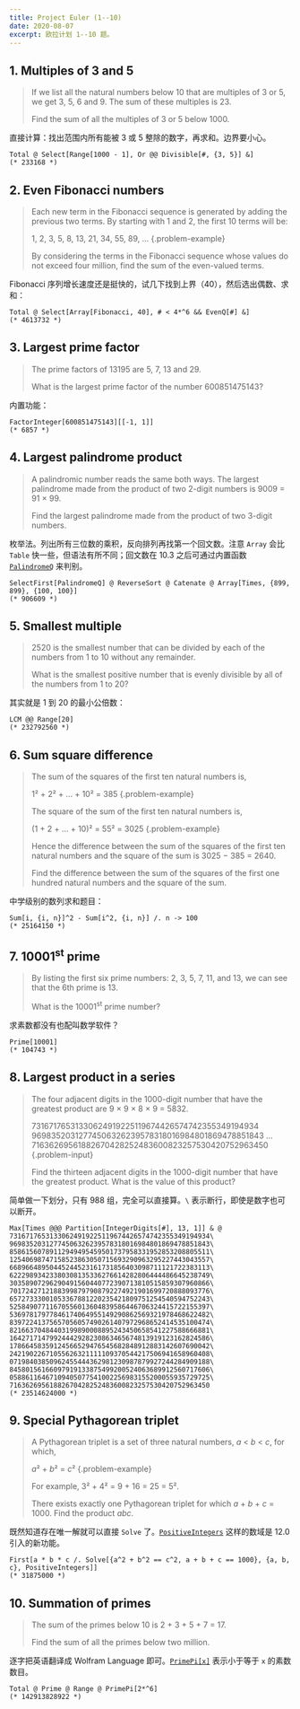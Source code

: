 ```yaml
---
title: Project Euler (1--10)
date: 2020-08-07
excerpt: 欧拉计划 1--10 题。
---
```


## 1. Multiples of 3 and 5

> If we list all the natural numbers below 10 that are multiples of 3 or 5, we get 3, 5, 6 and 9. The sum of these multiples is 23.
>
> Find the sum of all the multiples of 3 or 5 below 1000.

直接计算：找出范围内所有能被 3 或 5 整除的数字，再求和。边界要小心。

```wl
Total @ Select[Range[1000 - 1], Or @@ Divisible[#, {3, 5}] &]
(* 233168 *)
```

## 2. Even Fibonacci numbers

> Each new term in the Fibonacci sequence is generated by adding the previous two terms. By starting with 1 and 2, the first 10 terms will be:
>
> 1, 2, 3, 5, 8, 13, 21, 34, 55, 89, ...
> {.problem-example}
>
> By considering the terms in the Fibonacci sequence whose values do not exceed four million, find the sum of the even-valued terms.

Fibonacci 序列增长速度还是挺快的，试几下找到上界（40），然后选出偶数、求和：

```wl
Total @ Select[Array[Fibonacci, 40], # < 4*^6 && EvenQ[#] &]
(* 4613732 *)
```

## 3. Largest prime factor

> The prime factors of 13195 are 5, 7, 13 and 29.
>
> What is the largest prime factor of the number 600851475143?

内置功能：

```wl
FactorInteger[600851475143][[-1, 1]]
(* 6857 *)
```

## 4. Largest palindrome product

> A palindromic number reads the same both ways. The largest palindrome made from the product of two 2-digit numbers is 9009 = 91 × 99.
>
> Find the largest palindrome made from the product of two 3-digit numbers.

枚举法。列出所有三位数的乘积，反向排列再找第一个回文数。注意 `Array` 会比 `Table` 快一些，但语法有所不同；回文数在 10.3 之后可通过内置函数 [`PalindromeQ`](https://reference.wolfram.com/language/ref/PalindromeQ.html) 来判别。

```wl
SelectFirst[PalindromeQ] @ ReverseSort @ Catenate @ Array[Times, {899, 899}, {100, 100}]
(* 906609 *)
```

## 5. Smallest multiple

> 2520 is the smallest number that can be divided by each of the numbers from 1 to 10 without any remainder.
>
> What is the smallest positive number that is evenly divisible by all of the numbers from 1 to 20?

其实就是 1 到 20 的最小公倍数：

```wl
LCM @@ Range[20]
(* 232792560 *)
```

## 6. Sum square difference

> The sum of the squares of the first ten natural numbers is,
>
> 1² + 2² + … + 10² = 385
> {.problem-example}
>
> The square of the sum of the first ten natural numbers is,
>
> (1 + 2 + … + 10)² = 55² = 3025
> {.problem-example}
>
> Hence the difference between the sum of the squares of the first ten natural numbers and the square of the sum is 3025 &minus; 385 = 2640.
>
> Find the difference between the sum of the squares of the first one hundred natural numbers and the square of the sum.

中学级别的数列求和题目：

```wl
Sum[i, {i, n}]^2 - Sum[i^2, {i, n}] /. n -> 100
(* 25164150 *)
```

## 7. 10001<sup>st</sup> prime

> By listing the first six prime numbers: 2, 3, 5, 7, 11, and 13, we can see that the 6th prime is 13.
>
> What is the 10001<sup>st</sup> prime number?

求素数都没有也配叫数学软件？

```wl
Prime[10001]
(* 104743 *)
```

## 8. Largest product in a series

> The four adjacent digits in the 1000-digit number that have the greatest product are 9 × 9 × 8 × 9 = 5832.
>
> 73167176531330624919225119674426574742355349194934
> 96983520312774506326239578318016984801869478851843
> ...
> 71636269561882670428252483600823257530420752963450
> {.problem-input}
>
> Find the thirteen adjacent digits in the 1000-digit number that have the greatest product. What is the value of this product?

简单做一下划分，只有 988 组，完全可以直接算。`\` 表示断行，即使是数字也可以断开。

```wl
Max[Times @@@ Partition[IntegerDigits[#], 13, 1]] & @
73167176531330624919225119674426574742355349194934\
96983520312774506326239578318016984801869478851843\
85861560789112949495459501737958331952853208805511\
12540698747158523863050715693290963295227443043557\
66896648950445244523161731856403098711121722383113\
62229893423380308135336276614282806444486645238749\
30358907296290491560440772390713810515859307960866\
70172427121883998797908792274921901699720888093776\
65727333001053367881220235421809751254540594752243\
52584907711670556013604839586446706324415722155397\
53697817977846174064955149290862569321978468622482\
83972241375657056057490261407972968652414535100474\
82166370484403199890008895243450658541227588666881\
16427171479924442928230863465674813919123162824586\
17866458359124566529476545682848912883142607690042\
24219022671055626321111109370544217506941658960408\
07198403850962455444362981230987879927244284909188\
84580156166097919133875499200524063689912560717606\
05886116467109405077541002256983155200055935729725\
71636269561882670428252483600823257530420752963450
(* 23514624000 *)
```

## 9. Special Pythagorean triplet

> A Pythagorean triplet is a set of three natural numbers, *a* < *b* < *c*, for which,
>
> *a*² + *b*² = *c*²
> {.problem-example}
>
> For example, 3² + 4² = 9 + 16 = 25 = 5².
>
> There exists exactly one Pythagorean triplet for which *a* + *b* + *c* = 1000. Find the product *abc*.

既然知道存在唯一解就可以直接 `Solve` 了。[`PositiveIntegers`](https://reference.wolfram.com/language/ref/PositiveIntegers.html) 这样的数域是 12.0 引入的新功能。

```wl
First[a * b * c /. Solve[{a^2 + b^2 == c^2, a + b + c == 1000}, {a, b, c}, PositiveIntegers]]
(* 31875000 *)
```

## 10. Summation of primes

> The sum of the primes below 10 is 2 + 3 + 5 + 7 = 17.
>
> Find the sum of all the primes below two million.

逐字把英语翻译成 Wolfram Language 即可。[`PrimePi[x]`](https://reference.wolfram.com/language/ref/PrimePi.html) 表示小于等于 `x` 的素数数目。

```wl
Total @ Prime @ Range @ PrimePi[2*^6]
(* 142913828922 *)
```
